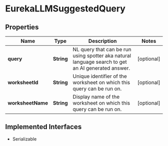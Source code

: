 

# EurekaLLMSuggestedQuery


## Properties

| Name | Type | Description | Notes |
|------------ | ------------- | ------------- | -------------|
|**query** | **String** | NL query that can be run using spotter aka natural language search to get an AI generated answer. |  [optional] |
|**worksheetId** | **String** | Unique identifier of the worksheet on which this query can be run on. |  [optional] |
|**worksheetName** | **String** | Display name of the worksheet on which this query can be run on. |  [optional] |


## Implemented Interfaces

* Serializable


